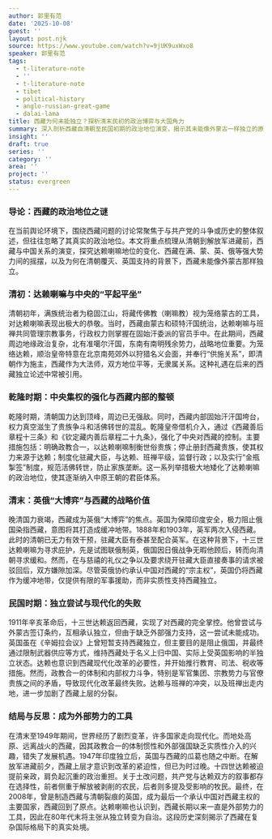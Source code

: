 ```yaml
---
author: 郭里有范
date: '2025-10-08'
guest: ''
layout: post.njk
source: https://www.youtube.com/watch?v=9jUK9uxWxo8
speaker: 郭里有范
tags:
  - t-literature-note
  - ''
  - t-literature-note
  - tibet
  - political-history
  - anglo-russian-great-game
  - dalai-lama
title: 西藏为何未能独立？探析清末民初的政治博弈与大国角力
summary: 深入剖析西藏自清朝至民国初期的政治地位演变，揭示其未能像外蒙古一样独立的原因，以及英俄“大博弈”时代下西藏的复杂处境。
insight: ''
draft: true
series: ''
category: ''
area: ''
project: ''
status: evergreen
---
```

### 导论：西藏的政治地位之谜

在当前舆论环境下，围绕西藏问题的讨论常聚焦于与共产党的斗争或历史的整体叙述，但往往忽略了其真实的政治地位。本文将重点梳理从清朝到解放军进藏前，西藏与中国关系的演变，探究达赖喇嘛地位的变化、西藏在满、蒙、英、俄等强大势力间的摇摆，以及为何在清朝覆灭、英国支持的背景下，西藏未能像外蒙古那样独立。

### 清初：达赖喇嘛与中央的“平起平坐”

清朝初年，满族统治者为稳固江山，将藏传佛教（喇嘛教）视为笼络蒙古的工具，对达赖喇嘛表现出极大的恭敬。当时，西藏由蒙古和硕特汗国统治，达赖喇嘛与班禅共同管理宗教事务，行政权力则掌握在固始汗委派的官员手中。在此期间，西藏周边地缘政治复杂，北有准噶尔汗国，东南有南明残余势力，战略地位重要。为笼络达赖，顺治皇帝特意在北京南苑郊外以狩猎名义会面，并奉行“供施关系”，即清朝作为施主，西藏作为大法师，双方地位平等，无隶属关系。这种礼遇在后来的西藏独立论述中常被引用。

### 乾隆时期：中央集权的强化与西藏内部的整顿

乾隆时期，清朝国力达到顶峰，周边已无强敌。同时，西藏内部固始汗汗国垮台，权力真空滋生了贵族争斗和活佛转世的混乱。乾隆皇帝借机介入，通过《西藏善后章程十三条》和《钦定藏内善后章程二十九条》，强化了中央对西藏的控制。主要措施包括：明确政教合一，以达赖喇嘛制衡世俗贵族；停止册封西藏贵族，使其权力来源于达赖；制度化驻藏大臣，与达赖、班禅平级，监督行政；以及实行“金瓶掣签”制度，规范活佛转世，防止家族垄断。这一系列举措极大地矮化了达赖喇嘛的政治地位，使其逐渐纳入中原王朝的君臣体系。

### 清末：英俄“大博弈”与西藏的战略价值

晚清国力衰竭，西藏成为英俄“大博弈”的焦点。英国为保障印度安全，极力阻止俄国染指西藏，意图将其打造成缓冲地带。1888年和1903年，英军两次入侵西藏。此时的清朝已无力有效干预，驻藏大臣有泰甚至配合英军。在这种背景下，十三世达赖喇嘛为寻求庇护，先是试图联俄制英，俄国因日俄战争无暇他顾后，转而向清朝寻求缓和。然而，在与慈禧的礼仪之争以及要求绕开驻藏大臣直接奏事的请求被驳回后，双方嫌隙加深。尽管英俄协约承认中国对西藏的“宗主权”，英国仍将西藏作为缓冲地带，仅提供有限的军事援助，而非实质性支持西藏独立。

### 民国时期：独立尝试与现代化的失败

1911年辛亥革命后，十三世达赖返回西藏，实现了对西藏的完全掌控。他曾尝试与外蒙古签订条约，互相承认独立，但由于缺乏外部强力支持，这一尝试未能成功。英国虽在《辛姆拉会议》上曾短暂支持西藏独立，但主要目的是阻止俄国，并最终通过限制武器供应等方式，维持西藏处于名义上归中国、实际上受英国影响的半独立状态。达赖也意识到西藏现代化改革的必要性，并开始推行教育、司法、税收等措施。然而，政教合一的体制和内部权力斗争，特别是军官集团、宗教势力与官僚贵族之间的矛盾，导致现代化改革最终失败。达赖与班禅的冲突，以及班禅出走内地，进一步加剧了西藏上层的分裂。

### 结局与反思：成为外部势力的工具

在清末至1949年期间，世界经历了剧烈变革，许多国家走向现代化。而地处高原、远离战火的西藏，因其政教合一的体制惯性和外部强国缺乏实质性介入的兴趣，错失了发展机遇。1947年印度独立后，英国与西藏的瓜葛也随之中断。在解放军进藏前夕，西藏上层才意识到改革的紧迫性，但已为时过晚。十四世达赖被迫提前亲政，肩负起沉重的政治重担。关于土改问题，共产党与达赖双方的叙事都存在选择性，前者侧重于解放被剥削的农民，后者则多提及受影响的牧民。最终，在2008年，曾是制造西藏与清朝裂痕的英国，成为最后一个承认中国对西藏主权的主要国家，西藏回到了原点。达赖喇嘛也认识到，西藏长期以来一直是外部势力的工具，因此在80年代末将主张从独立转变为自治。这段历史深刻揭示了西藏在复杂国际格局下的真实处境。